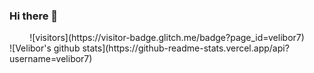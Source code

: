 
### Hi there 👋
 <center>
![visitors](https://visitor-badge.glitch.me/badge?page_id=velibor7)
  </center>
![Velibor's github stats](https://github-readme-stats.vercel.app/api?username=velibor7)
